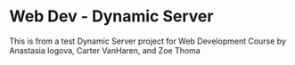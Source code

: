 # Web Dev - Dynamic Server
This is from a test
Dynamic Server project for Web Development Course by Anastasia Iogova, Carter VanHaren, and Zoe Thoma
